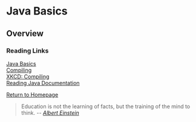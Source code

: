 # Java Basics
 
  
## Overview




### Reading Links
[Java Basics](https://docs.oracle.com/javase/tutorial/java/nutsandbolts/index.html)<br>
[Compiling](https://www.reddit.com/r/explainlikeimfive/comments/233dq5/eli5_what_does_it_mean_to_compile_code/)<br>
[XKCD: Compiling](https://xkcd.com/303/)<br>
[Reading Java Documentation](https://www.dummies.com/programming/java/making-sense-of-javas-api-documentation/)<br>


[Return to Homepage](https://claudiobailon.github.io/reading-notes/401.html)


 
>Education is not the learning of facts,
>but the training of the mind to think.
> -- <cite>[Albert Einstein][1]</cite>

[1]:https://www.goodreads.com/quotes/6137386-education-is-not-the-learning-of-facts-but-the-training 